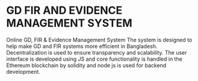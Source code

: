 # GD FIR AND EVIDENCE MANAGEMENT SYSTEM
Online GD, FIR &amp; Evidence Management System
The system is designed to help make GD and FIR systems more efficient in Bangladesh. Decentralization is used to ensure transparency and scalability. The user interface is developed using JS and core functionality is handled in the Ethereum blockchain by solidity and node js is used for backend development. 
